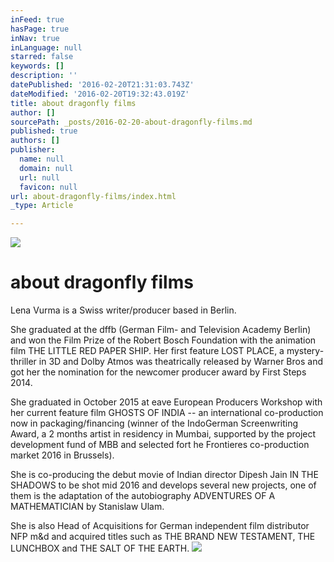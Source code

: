 ```yaml
---
inFeed: true
hasPage: true
inNav: true
inLanguage: null
starred: false
keywords: []
description: ''
datePublished: '2016-02-20T21:31:03.743Z'
dateModified: '2016-02-20T19:32:43.019Z'
title: about dragonfly films
author: []
sourcePath: _posts/2016-02-20-about-dragonfly-films.md
published: true
authors: []
publisher:
  name: null
  domain: null
  url: null
  favicon: null
url: about-dragonfly-films/index.html
_type: Article

---
```

![](https://the-grid-user-content.s3-us-west-2.amazonaws.com/dcfb753b-97db-46f1-a261-2541b0c63472.jpg)

# about dragonfly films

Lena Vurma is a Swiss writer/producer based in Berlin. 

She graduated at the dffb (German Film- and Television Academy Berlin) and won the Film Prize of the Robert Bosch Foundation with the animation film THE LITTLE RED PAPER SHIP. Her first feature LOST PLACE, a mystery-thriller in 3D and Dolby Atmos was theatrically released by Warner Bros and got her the nomination for the newcomer producer award by First Steps 2014\. 

She graduated in October 2015 at eave European Producers Workshop with her current feature film GHOSTS OF INDIA -- an international co-production now in packaging/financing (winner of the IndoGerman Screenwriting Award, a 2 months artist in residency in Mumbai, supported by the project development fund of MBB and selected fort he Frontieres co-production market 2016 in Brussels).

She is co-producing the debut movie of Indian director Dipesh Jain IN THE SHADOWS to be shot mid 2016 and develops several new projects, one of them is the adaptation of the autobiography ADVENTURES OF A MATHEMATICIAN by Stanislaw Ulam.

She is also Head of Acquisitions for German independent film distributor NFP m&d and acquired titles such as THE BRAND NEW TESTAMENT, THE LUNCHBOX and THE SALT OF THE EARTH.
![](https://the-grid-user-content.s3-us-west-2.amazonaws.com/955a62ff-a0d1-4259-b5f2-c36288b35518.JPG)
